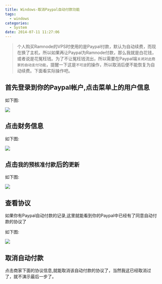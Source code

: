 ```yaml
---
title: Windows-取消Paypal自动付款功能
tags:
  - windows
categories:
  - System
date: 2014-07-11 11:27:06
---
```


> 个人购买Ramnode的VPS时使用的是Paypal付款，默认为自动续费，而现在换了主机，所以如果再让Paypal为Ramnode付款，那么我就是白花钱，或者说是花冤枉钱。为了不让冤枉钱流出，所以需要在Paypal端`关闭对此商家的自动支付功能`，提醒一下这是`不可逆`的操作，所以取消后便不能恢复为自动续费。下面看实际操作吧。

## 首先登录到你的Paypal帐户,点击菜单上的用户信息

如下图:

![](http://7xssec.com2.z0.glb.clouddn.com/system-windows-paypal-1.png)

## 点击财务信息

如下图:

![](http://7xssec.com2.z0.glb.clouddn.com/system-windows-paypal-2.png)

## 点击`我的预核准付款`后的`更新`

如下图:

![](http://7xssec.com2.z0.glb.clouddn.com/system-windows-paypal-3.png)

## 查看协议

如果你有Paypal自动付款的记录,这里就能看到你的Paypal中已经有了同意自动付款的协议了

如下图:

![](http://7xssec.com2.z0.glb.clouddn.com/system-windows-paypal-4.png)


## 取消自动付款

点击商家下面的协议信息,就能取消该自动付款的协议了，当然我这已经取消过了，就不演示最后一步了。